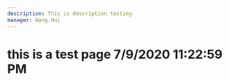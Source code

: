 ```yaml
---
description: This is description testing
manager: Wang.Hui
---
```

# this is a test page 7/9/2020 11:22:59 PM